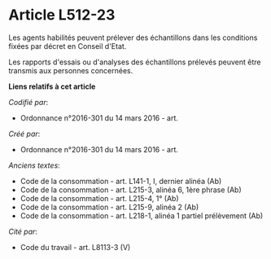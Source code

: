 # Article L512-23

Les agents habilités peuvent prélever des échantillons dans les conditions fixées par décret en Conseil d'Etat.

Les rapports d'essais ou d'analyses des échantillons prélevés peuvent être transmis aux personnes concernées.

**Liens relatifs à cet article**

_Codifié par_:

  - Ordonnance n°2016-301 du 14 mars 2016 - art.

_Créé par_:

  - Ordonnance n°2016-301 du 14 mars 2016 - art.

_Anciens textes_:

  - Code de la consommation - art. L141-1, I, dernier alinéa (Ab)
  - Code de la consommation - art. L215-3, alinéa 6, 1ère phrase (Ab)
  - Code de la consommation - art. L215-4, 1° (Ab)
  - Code de la consommation - art. L215-9, alinéa 2 (Ab)
  - Code de la consommation - art. L218-1, alinéa 1 partiel prélèvement (Ab)

_Cité par_:

  - Code du travail - art. L8113-3 (V)
